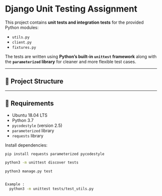# Django Unit Testing Assignment

This project contains **unit tests and integration tests** for the provided Python modules:

- `utils.py`
- `client.py`
- `fixtures.py`

The tests are written using **Python’s built-in `unittest` framework** along with the **`parameterized` library** for cleaner and more flexible test cases.

---

## 📌 Project Structure

---

## 📌 Requirements

- Ubuntu 18.04 LTS
- Python 3.7
- `pycodestyle` (version 2.5)
- `parameterized` library
- `requests` library

Install dependencies:

```bash
pip install requests parameterized pycodestyle

python3 -m unittest discover tests

python3 manage.py test


Example :
  python3 -m unittest tests/test_utils.py
```
